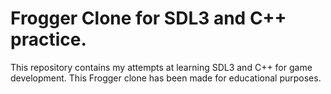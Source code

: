 # Frogger Clone for SDL3 and C++ practice.

This repository contains my attempts at learning SDL3 and C++ for game development. This Frogger clone has been made for educational purposes.
